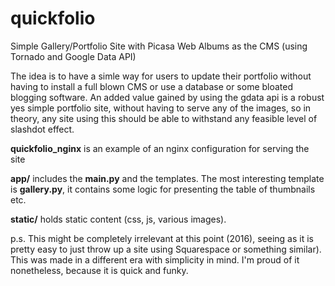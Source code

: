 quickfolio
==========

Simple Gallery/Portfolio Site with Picasa Web Albums as the CMS (using Tornado and Google Data API)

The idea is to have a simle way for users to update their portfolio without having to install a full blown CMS or use a database or some bloated blogging software.
An added value gained by using the gdata api is a robust yes simple portfolio site, without having to serve any of the images, so in theory, any site using this should be able to withstand any feasible level of slashdot effect. 


**quickfolio_nginx** is an example of an nginx configuration for serving the site

**app/** includes the **main.py** and the templates. The most interesting template is **gallery.py**, it contains some logic for presenting the table of thumbnails etc.

**static/** holds static content (css, js, various images).


p.s. This might be completely irrelevant at this point (2016), seeing as it is pretty easy to just throw up a site using Squarespace or something similar). This was made in a different era with simplicity in mind. I'm proud of it nonetheless, because it is quick and funky.
